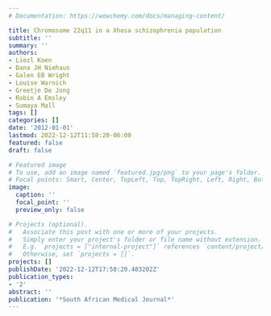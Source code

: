 ```yaml
---
# Documentation: https://wowchemy.com/docs/managing-content/

title: Chromosome 22q11 in a Xhosa schizophrenia population
subtitle: ''
summary: ''
authors:
- Liezl Koen
- Dana JH Niehaus
- Galen EB Wright
- Louise Warnich
- Greetje De Jong
- Robin A Emsley
- Sumaya Mall
tags: []
categories: []
date: '2012-01-01'
lastmod: 2022-12-12T11:58:20-06:00
featured: false
draft: false

# Featured image
# To use, add an image named `featured.jpg/png` to your page's folder.
# Focal points: Smart, Center, TopLeft, Top, TopRight, Left, Right, BottomLeft, Bottom, BottomRight.
image:
  caption: ''
  focal_point: ''
  preview_only: false

# Projects (optional).
#   Associate this post with one or more of your projects.
#   Simply enter your project's folder or file name without extension.
#   E.g. `projects = ["internal-project"]` references `content/project/deep-learning/index.md`.
#   Otherwise, set `projects = []`.
projects: []
publishDate: '2022-12-12T17:58:20.483202Z'
publication_types:
- '2'
abstract: ''
publication: '*South African Medical Journal*'
---
```

